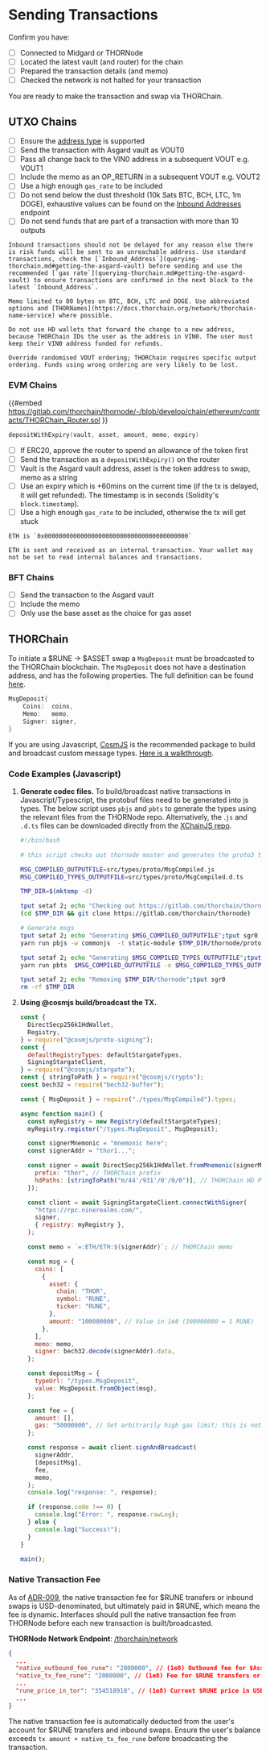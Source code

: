 # Sending Transactions

Confirm you have:

- [ ] Connected to Midgard or THORNode
- [ ] Located the latest vault (and router) for the chain
- [ ] Prepared the transaction details (and memo)
- [ ] Checked the network is not halted for your transaction

You are ready to make the transaction and swap via THORChain.

## UTXO Chains

- [ ] Ensure the [address type](./querying-thorchain.md#supported-address-formats) is supported
- [ ] Send the transaction with Asgard vault as VOUT0
- [ ] Pass all change back to the VIN0 address in a subsequent VOUT e.g. VOUT1
- [ ] Include the memo as an OP_RETURN in a subsequent VOUT e.g. VOUT2
- [ ] Use a high enough `gas_rate` to be included
- [ ] Do not send below the dust threshold (10k Sats BTC, BCH, LTC, 1m DOGE), exhaustive values can be found on the [Inbound Addresses](https://thornode.ninerealms.com/thorchain/inbound_addresses) endpoint
- [ ] Do not send funds that are part of a transaction with more than 10 outputs

```admonish warning
Inbound transactions should not be delayed for any reason else there is risk funds will be sent to an unreachable address. Use standard transactions, check the [`Inbound_Address`](querying-thorchain.md#getting-the-asgard-vault) before sending and use the recommended [`gas rate`](querying-thorchain.md#getting-the-asgard-vault) to ensure transactions are confirmed in the next block to the latest `Inbound_Address`.
```

```admonish info
Memo limited to 80 bytes on BTC, BCH, LTC and DOGE. Use abbreviated options and [THORNames](https://docs.thorchain.org/network/thorchain-name-service) where possible.
```

```admonish warning
Do not use HD wallets that forward the change to a new address, because THORChain IDs the user as the address in VIN0. The user must keep their VIN0 address funded for refunds.
```

```admonish danger
Override randomised VOUT ordering; THORChain requires specific output ordering. Funds using wrong ordering are very likely to be lost.
```

### EVM Chains

{{#embed https://gitlab.com/thorchain/thornode/-/blob/develop/chain/ethereum/contracts/THORChain_Router.sol }}

```go
depositWithExpiry(vault, asset, amount, memo, expiry)
```

- [ ] If ERC20, approve the router to spend an allowance of the token first
- [ ] Send the transaction as a `depositWithExpiry()` on the router
- [ ] Vault is the Asgard vault address, asset is the token address to swap, memo as a string
- [ ] Use an expiry which is +60mins on the current time (if the tx is delayed, it will get refunded). The timestamp is in seconds (Solidity's `block.timestamp`).
- [ ] Use a high enough `gas_rate` to be included, otherwise the tx will get stuck

```admonish info
ETH is `0x0000000000000000000000000000000000000000`
```

```admonish danger
ETH is sent and received as an internal transaction. Your wallet may not be set to read internal balances and transactions.
```

### BFT Chains

- [ ] Send the transaction to the Asgard vault
- [ ] Include the memo
- [ ] Only use the base asset as the choice for gas asset

## THORChain

To initiate a $RUNE -> $ASSET swap a `MsgDeposit` must be broadcasted to the THORChain blockchain. The `MsgDeposit` does not have a destination address, and has the following properties. The full definition can be found [here](https://gitlab.com/thorchain/thornode/-/blob/develop/x/thorchain/types/msg_deposit.go).

```go
MsgDeposit{
    Coins:  coins,
    Memo:   memo,
    Signer: signer,
}
```

If you are using Javascript, [CosmJS](https://github.com/cosmos/cosmjs) is the recommended package to build and broadcast custom message types. [Here is a walkthrough](https://github.com/cosmos/cosmjs/blob/main/packages/stargate/CUSTOM_PROTOBUF_CODECS.md).

### Code Examples (Javascript)

1. **Generate codec files.** To build/broadcast native transactions in Javascript/Typescript, the protobuf files need to be generated into js types. The below script uses `pbjs` and `pbts` to generate the types using the relevant files from the THORNode repo. Alternatively, the .`js` and `.d.ts` files can be downloaded directly from the [XChainJS repo](https://github.com/xchainjs/xchainjs-lib/tree/master/packages/xchain-thorchain/src/types/proto).

   ```bash
   #!/bin/bash

   # this script checks out thornode master and generates the proto3 typescript buindings for MsgDeposit and MsgSend

   MSG_COMPILED_OUTPUTFILE=src/types/proto/MsgCompiled.js
   MSG_COMPILED_TYPES_OUTPUTFILE=src/types/proto/MsgCompiled.d.ts

   TMP_DIR=$(mktemp -d)

   tput setaf 2; echo "Checking out https://gitlab.com/thorchain/thornode  to $TMP_DIR";tput sgr0
   (cd $TMP_DIR && git clone https://gitlab.com/thorchain/thornode)

   # Generate msgs
   tput setaf 2; echo "Generating $MSG_COMPILED_OUTPUTFILE";tput sgr0
   yarn run pbjs -w commonjs  -t static-module $TMP_DIR/thornode/proto/thorchain/v1/common/common.proto $TMP_DIR/thornode/proto/thorchain/v1/x/thorchain/types/msg_deposit.proto $TMP_DIR/thornode/proto/thorchain/v1/x/thorchain/types/msg_send.proto $TMP_DIR/thornode/third_party/proto/cosmos/base/v1beta1/coin.proto -o $MSG_COMPILED_OUTPUTFILE

   tput setaf 2; echo "Generating $MSG_COMPILED_TYPES_OUTPUTFILE";tput sgr0
   yarn run pbts  $MSG_COMPILED_OUTPUTFILE -o $MSG_COMPILED_TYPES_OUTPUTFILE

   tput setaf 2; echo "Removing $TMP_DIR/thornode";tput sgr0
   rm -rf $TMP_DIR
   ```

2. **Using @cosmjs build/broadcast the TX.**

   ```javascript
   const {
     DirectSecp256k1HdWallet,
     Registry,
   } = require("@cosmjs/proto-signing");
   const {
     defaultRegistryTypes: defaultStargateTypes,
     SigningStargateClient,
   } = require("@cosmjs/stargate");
   const { stringToPath } = require("@cosmjs/crypto");
   const bech32 = require("bech32-buffer");

   const { MsgDeposit } = require("./types/MsgCompiled").types;

   async function main() {
     const myRegistry = new Registry(defaultStargateTypes);
     myRegistry.register("/types.MsgDeposit", MsgDeposit);

     const signerMnemonic = "mnemonic here";
     const signerAddr = "thor1...";

     const signer = await DirectSecp256k1HdWallet.fromMnemonic(signerMnemonic, {
       prefix: "thor", // THORChain prefix
       hdPaths: [stringToPath("m/44'/931'/0'/0/0")], // THORChain HD Path
     });

     const client = await SigningStargateClient.connectWithSigner(
       "https://rpc.ninerealms.com/",
       signer,
       { registry: myRegistry },
     );

     const memo = `=:ETH/ETH:${signerAddr}`; // THORChain memo

     const msg = {
       coins: [
         {
           asset: {
             chain: "THOR",
             symbol: "RUNE",
             ticker: "RUNE",
           },
           amount: "100000000", // Value in 1e8 (100000000 = 1 RUNE)
         },
       ],
       memo: memo,
       signer: bech32.decode(signerAddr).data,
     };

     const depositMsg = {
       typeUrl: "/types.MsgDeposit",
       value: MsgDeposit.fromObject(msg),
     };

     const fee = {
       amount: [],
       gas: "50000000", // Set arbitrarily high gas limit; this is not actually deducted from user account.
     };

     const response = await client.signAndBroadcast(
       signerAddr,
       [depositMsg],
       fee,
       memo,
     );
     console.log("response: ", response);

     if (response.code !== 0) {
       console.log("Error: ", response.rawLog);
     } else {
       console.log("Success!");
     }
   }

   main();
   ```

### Native Transaction Fee

As of [ADR-009](https://gitlab.com/thorchain/thornode/-/blob/develop/docs/architecture/adr-009-reserve-income-fee-overhaul.md), the native transaction fee for $RUNE transfers or inbound swaps is USD-denominated, but ultimately paid in $RUNE, which means the fee is dynamic. Interfaces should pull the native transaction fee from THORNode before each new transaction is built/broadcasted.

**THORNode Network Endpoint**: [/thorchain/network](https://thornode.ninerealms.com/thorchain/network)

```json
{
  ...
  "native_outbound_fee_rune": "2000000", // (1e8) Outbound fee for $Asset -> $RUNE swaps
  "native_tx_fee_rune": "2000000", // (1e8) Fee for $RUNE transfers or $RUNE -> $Asset swaps
  ...
  "rune_price_in_tor": "354518918", // (1e8) Current $RUNE price in USD
  ...
}
```

The native transaction fee is automatically deducted from the user's account for $RUNE transfers and inbound swaps. Ensure the user's balance exceeds `tx amount + native_tx_fee_rune` before broadcasting the transaction.
